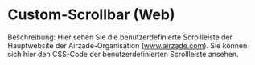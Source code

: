 # Custom-Scrollbar (Web)

Beschreibung: Hier sehen Sie die benutzerdefinierte Scrollleiste der Hauptwebsite der Airzade-Organisation (www.airzade.com). Sie können sich hier den CSS-Code der benutzerdefinierten Scrollleiste ansehen.
